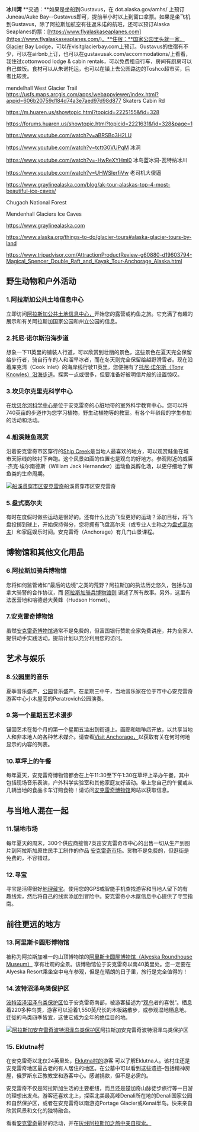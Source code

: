 **冰川湾** **交通：**如果是坐船到Gustavus，在 dot.alaska.gov/amhs/ 上预订Juneau/Auke Bay--Gustavus即可，提前半小时以上到窗口拿票。如果是坐飞机到Gustavus，除了阿拉斯加航空有往返朱诺的航班，还可以预订Alaska Seaplanes的票：[https://www.flyalaskaseaplanes.com](https://www.flyalaskaseaplanes.com/)。**住宿：**国家公园里头就一家，Glacier Bay Lodge，可以在visitglacierbay.com上预订。Gustavus的住宿有不少，可以在airbnb上订，也可以在gustavusak.com/accommodations/上看看，我住过cottonwood lodge & cabin rentals，可以免费租自行车，房间有厨房可以自己做饭。食材可以从朱诺托运，也可以在镇上去公园路边的Toshco超市买，后者比较贵。

mendelhall West Glacier Trail https://usfs.maps.arcgis.com/apps/webappviewer/index.html?appid=606b20759d184d74a3e7aed97d98d877 Skaters Cabin Rd

https://m.huaren.us/showtopic.html?topicid=2225155&fid=328

https://forums.huaren.us/showtopic.html?topicid=2221631&fid=328&page=1

https://www.youtube.com/watch?v=aBRSBo3H2LU

https://www.youtube.com/watch?v=tcttG0VUPqM 冰洞

https://www.youtube.com/watch?v=-HwReXYHml0  冰岛蓝冰洞-瓦特纳冰川 

https://www.youtube.com/watch?v=UHWSlerfiVw 老司机大傻逼

https://www.graylinealaska.com/blog/ak-tour-alaskas-top-4-most-beautiful-ice-caves/

Chugach National Forest  

Mendenhall Glaciers Ice Caves

https://www.graylinealaska.com

https://www.alaska.org/things-to-do/glacier-tours#alaska-glacier-tours-by-land

https://www.tripadvisor.com/AttractionProductReview-g60880-d19603794-Magical_Spencer_Double_Raft_and_Kayak_Tour-Anchorage_Alaska.html



## 野生动物和户外活动

### 1.阿拉斯加公共土地信息中心

立即访问[阿拉斯加公共土地信息中心，](http://www.alaskacenters.gov/anchorage.cfm)开始您的露营或钓鱼之旅。它充满了有趣的展示和有关阿拉斯加国家公园和州立公园的信息。

### 2.托尼·诺尔斯沿海步道

想象一下11英里的铺装人行道，可以欣赏到壮丽的景色，这些景色在夏天完全保留给步行者，骑自行车的人和溜旱冰者，而在冬天则完全保留给越野滑雪者。现在沿着库克湾（Cook Inlet）的海岸线行驶11英里，您便拥有了[托尼·诺尔斯（Tony Knowles）沿海步道](http://en.wikipedia.org/wiki/Tony_Knowles_Coastal_Trail)。探索一点或很多，但要准备好被明信片般的设置惊叹。

### 3.坎贝尔克里克科学中心

在[坎贝尔河科学中心](https://www.blm.gov/learn/interpretive-centers/campbell-creek-science-center)是位于安克雷奇的心脏地带的室外科学教育中心。您可以将740英亩的步道作为您学习植物，野生动植物等的教室。有各个年龄段的学生参加的活动和活动。

### 4.船溪鲑鱼观赏

沿着安克雷奇市区穿行的[Ship Creek](http://www.adfg.alaska.gov/index.cfm?adfg=viewinglocations.shipcreek)是当地人最喜欢的地方，可以观赏鲑鱼在城市天际线的映衬下奔跑。这个风景如画的位置也是观鸟的好地方。参观附近的威廉·杰克·埃尔南德斯（William Jack Hernandez）运动鱼类孵化场，以更仔细地了解鱼类的生命周期。

[![船溪贯穿市区安克雷奇](https://www.graylinealaska.com/wp-content/uploads/2020/07/Ship-creek-2-600x400.jpg)](https://www.graylinealaska.com/wp-content/uploads/2020/07/Ship-creek-2.jpg)船溪贯穿市区安克雷奇

### 5.盘式高尔夫

有时在度假时做些运动是很好的。还有什么比扔飞盘更好的运动？添加目标，将飞盘投掷到球上，开始保持得分，您将拥有飞盘高尔夫（或专业人士称之为[盘式高尔夫](https://www.discgolfscene.com/clubs/Alaska_Disc_Golf_Association)）和家庭娱乐时间。安克雷奇（Anchorage）有几门山景课程。

## 博物馆和其他文化用品

### 6.阿拉斯加骑兵博物馆

您将如何监管诸如“最后的边境”之类的荒野？阿拉斯加的执法历史悠久，包括与加拿大骑警的合作协议，而 [阿拉斯加骑兵博物馆则](http://www.alaskatroopermuseum.com/) 讲述了所有故事。另外，这里有法医营地和哈德逊大黄蜂（Hudson Hornet）。

### 7.安克雷奇博物馆

虽然[安克雷奇博物馆](http://www.anchoragemuseum.org/)通常不是免费的，但富国银行赞助全家免费讲座，并为全家人提供动手实践活动。提前计划以充分利用您的访问。

## 艺术与娱乐

### 8.公园里的音乐

夏季音乐盛产，[公园](http://www.anchoragedowntown.org/)音乐盛产。在星期三中午，当地音乐家在位于市中心安克雷奇游客中心小木屋旁的Peratrovich公园演奏。

### 9.第一个星期五艺术漫步

锚固艺术在每个月的第一个星期五溢出到街道上。画廊和咖啡店开放，以共享当地人和非本地人的各种艺术媒介。请查看[Visit Anchorage，](https://www.anchorage.net/blog/first-friday/)以获取有关在何时何地显示的内容的列表。

### 10.草坪上的午餐

每年夏天，安克雷奇博物馆都会在上午11:30至下午1:30在草坪上举办午餐，其中包括现场音乐表演，户外科学实验室和其他家庭友好活动。带上您自己的午餐或从几辆当地的食品卡车订购食物！请访问[安克雷奇博物馆](https://www.anchoragemuseum.org/programs/special-events/lunch-on-the-lawn/)网站以获取信息。

## 与当地人混在一起

### 11.锚地市场

每年夏天的周末，300个供应商接管7英亩安克雷奇市中心的出售一切从生产到图片到阿拉斯加原住民手工制作的作品 [安克雷奇市场](https://anchoragemarkets.com/anchorage-market/)。货物不是免费的，但逛街是免费的，不容错过。

### 12.寻宝

寻宝是活得很好[地理藏宝](http://www.geocaching.com/)。使用您的GPS或智能手机查找游客和当地人留下的有趣线索，然后将自己的线索添加到冒险中。安克雷奇小木屋信息中心提供了寻宝指南。

## 前往更远的地方

### 13.阿里斯卡圆形博物馆

被称为阿拉斯加唯一的山顶博物馆的[阿里斯卡圆屋博物馆（Alyeska Roundhouse Museum）](http://roundhouseatalyeska.org/) 享有壮观的全景。该博物馆位于安克雷奇以南40英里处。您一定要在Alyeska Resort乘坐空中电车参观，但是在晴朗的日子里，旅行是完全值得的！

### 14.波特沼泽鸟类保护区

[波特沼泽沼泽鸟类保护区](http://www.adfg.alaska.gov/index.cfm?adfg=viewinglocations.pottermarsh)位于安克雷奇南部，被游客描述为“[观鸟](http://www.adfg.alaska.gov/index.cfm?adfg=viewinglocations.pottermarsh)者的喜悦”。栖息着220多种鸟类，游客可以沿着1,550英尺长的木板路散步，或参观湿地栖息地。迁徙的鸟类四季皆宜，这使它成为全年的绝佳目的地。

[![阿拉斯加安克雷奇波特沼泽鸟类保护区](https://www.graylinealaska.com/wp-content/uploads/2020/07/potter-marsh-1-600x400.jpg)](https://www.graylinealaska.com/wp-content/uploads/2020/07/potter-marsh-1.jpg)阿拉斯加安克雷奇波特沼泽鸟类保护区

### 15. Eklutna村

在安克雷奇以北仅24英里处，[Eklutna村的](http://en.wikipedia.org/wiki/Eklutna)游客 可以了解Eklutna人。该村庄还是安克雷奇地区最古老的有人居住的地区。在公墓中可以看到这些遗迹–包括精神房屋，俄罗斯东正教教堂和游客中心。感谢捐款，但不是必需的。

安克雷奇不仅是阿拉斯加生活的主要枢纽，而且还是楚加奇山脉徒步旅行等一日游的理想出发点。游客还喜欢北上，探索北美最高峰Denali所在地的Denali国家公园和自然保护区，或者在安克雷奇以南游览Portage Glacier或Kenai半岛。快来亲自欣赏风景和文化的独特融合。

看看[安克雷奇](https://www.graylinealaska.com/travel-specials/)最好的活动，并在[灰线阿拉斯加之旅中亲自探索。](https://www.graylinealaska.com/travel-specials/)